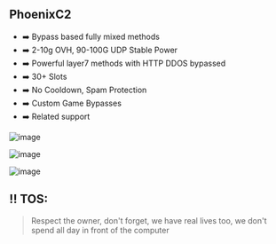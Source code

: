 ## PhoenixC2

  - ➡️ Bypass based fully mixed methods
  - ➡️ 2-10g OVH, 90-100G UDP Stable Power
  - ➡️ Powerful layer7 methods with HTTP DDOS bypassed
  - ➡️ 30+ Slots
  - ➡️ No Cooldown, Spam Protection
  - ➡️ Custom Game Bypasses
  - ➡️ Related support


![image](https://github.com/user-attachments/assets/3a644884-85cb-4e4f-b147-4dffb18df4a4)

![image](https://github.com/user-attachments/assets/8a7afaa2-097b-4c8f-9558-910ff2a46f29)

![image](https://github.com/user-attachments/assets/cd65b5b4-4029-4f77-a590-e874343f4656)



## ‼️ TOS:

> Respect the owner, don't forget, we have real lives too, we don't spend all day in front of the computer

